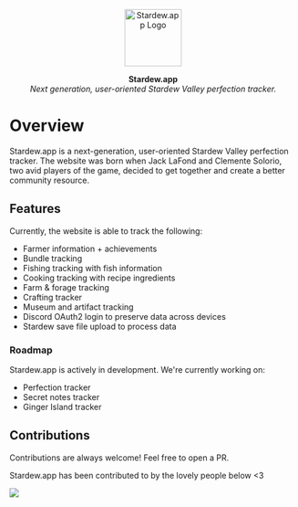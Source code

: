 <p align="center">
    <img align=center src="https://raw.githubusercontent.com/stardewapp/stardew.app/main/public/icon.png" alt="Stardew.app Logo" width="100" /></br>
</p>

<p align="center">
    <strong>Stardew.app</strong></br>
    <i>Next generation, user-oriented Stardew Valley perfection tracker.</i>
</p>

# Overview
Stardew.app is a next-generation, user-oriented Stardew Valley perfection tracker. The website was born when Jack LaFond and Clemente Solorio, two avid players of the game, decided to get together and create a better community resource.

## Features
Currently, the website is able to track the following:
- Farmer information + achievements
- Bundle tracking
- Fishing tracking with fish information
- Cooking tracking with recipe ingredients
- Farm & forage tracking
- Crafting tracker
- Museum and artifact tracking
- Discord OAuth2 login to preserve data across devices
- Stardew save file upload to process data

### Roadmap
Stardew.app is actively in development. We're currently working on:
- Perfection tracker
- Secret notes tracker
- Ginger Island tracker

## Contributions
Contributions are always welcome! Feel free to open a PR.

Stardew.app has been contributed to by the lovely people below <3

<a href="https://github.com/stardewapp/stardew.app/graphs/contributors">
  <img src="https://contrib.rocks/image?repo=stardewapp/stardew.app" />
</a>

